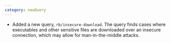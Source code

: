 ```yaml
---
category: newQuery
---
```

* Added a new query, `rb/insecure-download`. The query finds cases where executables and other sensitive files are downloaded over an insecure connection, which may allow for man-in-the-middle attacks.